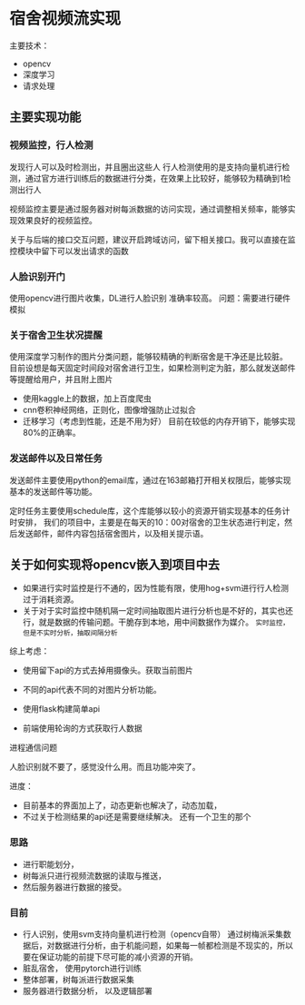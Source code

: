 # 宿舍视频流实现
主要技术：
- opencv
- 深度学习
- 请求处理

## 主要实现功能

### 视频监控，行人检测
发现行人可以及时检测出，并且圈出这些人
行人检测使用的是支持向量机进行检测，通过官方进行训练后的数据进行分类，在效果上比较好，能够较为精确到1检测出行人

视频监控主要是通过服务器对树每派数据的访问实现，通过调整相关频率，能够实现效果良好的视频监控。

关于与后端的接口交互问题，建议开启跨域访问，留下相关接口。我可以直接在监控模块中留下可以发出请求的函数

### 人脸识别开门
使用opencv进行图片收集，DL进行人脸识别
准确率较高。
问题：需要进行硬件模拟

### 关于宿舍卫生状况提醒
使用深度学习制作的图片分类问题，能够较精确的判断宿舍是干净还是比较脏。
目前设想是每天固定时间段对宿舍进行卫生，如果检测判定为脏，那么就发送邮件等提醒给用户，并且附上图片
- 使用kaggle上的数据，加上百度爬虫
- cnn卷积神经网络，正则化，图像增强防止过拟合
- 迁移学习（考虑到性能，还是不用为好）
目前在较低的内存开销下，能够实现80%的正确率。


### 发送邮件以及日常任务
发送邮件主要使用python的email库，通过在163邮箱打开相关权限后，能够实现基本的发送邮件等功能。

定时任务主要使用schedule库，这个库能够以较小的资源开销实现基本的任务计时安排，
我们的项目中，主要是在每天的10：00对宿舍的卫生状态进行判定，然后发送邮件，邮件内容包括宿舍图片，以及相关提示语。

## 关于如何实现将opencv嵌入到项目中去
- 如果进行实时监控是行不通的，因为性能有限，使用hog+svm进行行人检测过于消耗资源。
- 关于对于实时监控中随机隔一定时间抽取图片进行分析也是不好的，其实也还行，就是数据的传输问题。干脆存到本地，用中间数据作为媒介。
`实时监控，但是不实时分析，抽取间隔分析`
  
综上考虑：
- 使用留下api的方式去掉用摄像头。获取当前图片
- 不同的api代表不同的对图片分析功能。
- 使用flask构建简单api

- 前端使用轮询的方式获取行人数据

进程通信问题





人脸识别就不要了，感觉没什么用。而且功能冲突了。





进度：
- 目前基本的界面加上了，动态更新也解决了，动态加载，
- 不过关于检测结果的api还是需要继续解决。 还有一个卫生的那个



### 思路

- 进行职能划分，
- 树每派只进行视频流数据的读取与推送，
- 然后服务器进行数据的接受。




### 目前

- 行人识别，使用svm支持向量机进行检测（opencv自带）
通过树梅派采集数据后，对数据进行分析，由于机能问题，如果每一帧都检测是不现实的，所以要在保证功能的前提下尽可能的减小资源的开销。
- 脏乱宿舍， 使用pytorch进行训练
- 整体部署，树每派进行数据采集
- 服务器进行数据分析， 以及逻辑部署